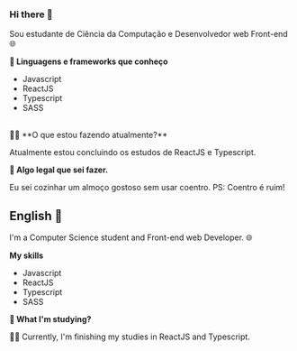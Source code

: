 ### Hi there 👋

Sou estudante de Ciência da Computação e Desenvolvedor web Front-end 🌐

**🔬 Linguagens e frameworks que conheço**
- Javascript
- ReactJS
- Typescript
- SASS
<br>
👨‍🎓 **O que estou fazendo atualmente?**

Atualmente estou concluindo os estudos de ReactJS e Typescript.
<br>

**🥣 Algo legal que sei fazer.**

Eu sei cozinhar um almoço gostoso sem usar coentro. PS: Coentro é ruim!
<br>

## English 🍁

I'm a Computer Science student and Front-end web Developer. 🌐

**My skills**
- Javascript
- ReactJS
- Typescript
- SASS

**🔨 What I'm studying?**

👨‍🎓 Currently, I'm finishing my studies in ReactJS and Typescript.
